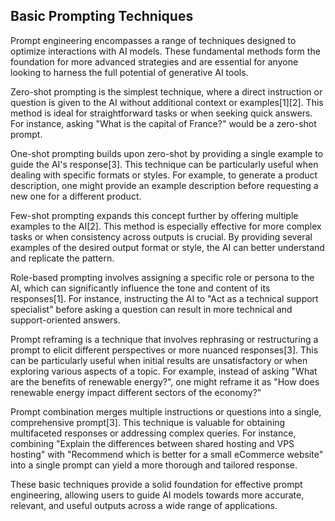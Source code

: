 ## Basic Prompting Techniques

Prompt engineering encompasses a range of techniques designed to optimize interactions with AI models. These fundamental methods form the foundation for more advanced strategies and are essential for anyone looking to harness the full potential of generative AI tools.

Zero-shot prompting is the simplest technique, where a direct instruction or question is given to the AI without additional context or examples[1][2]. This method is ideal for straightforward tasks or when seeking quick answers. For instance, asking "What is the capital of France?" would be a zero-shot prompt.

One-shot prompting builds upon zero-shot by providing a single example to guide the AI's response[3]. This technique can be particularly useful when dealing with specific formats or styles. For example, to generate a product description, one might provide an example description before requesting a new one for a different product.

Few-shot prompting expands this concept further by offering multiple examples to the AI[2]. This method is especially effective for more complex tasks or when consistency across outputs is crucial. By providing several examples of the desired output format or style, the AI can better understand and replicate the pattern.

Role-based prompting involves assigning a specific role or persona to the AI, which can significantly influence the tone and content of its responses[1]. For instance, instructing the AI to "Act as a technical support specialist" before asking a question can result in more technical and support-oriented answers.

Prompt reframing is a technique that involves rephrasing or restructuring a prompt to elicit different perspectives or more nuanced responses[3]. This can be particularly useful when initial results are unsatisfactory or when exploring various aspects of a topic. For example, instead of asking "What are the benefits of renewable energy?", one might reframe it as "How does renewable energy impact different sectors of the economy?"

Prompt combination merges multiple instructions or questions into a single, comprehensive prompt[3]. This technique is valuable for obtaining multifaceted responses or addressing complex queries. For instance, combining "Explain the differences between shared hosting and VPS hosting" with "Recommend which is better for a small eCommerce website" into a single prompt can yield a more thorough and tailored response.

These basic techniques provide a solid foundation for effective prompt engineering, allowing users to guide AI models towards more accurate, relevant, and useful outputs across a wide range of applications.
